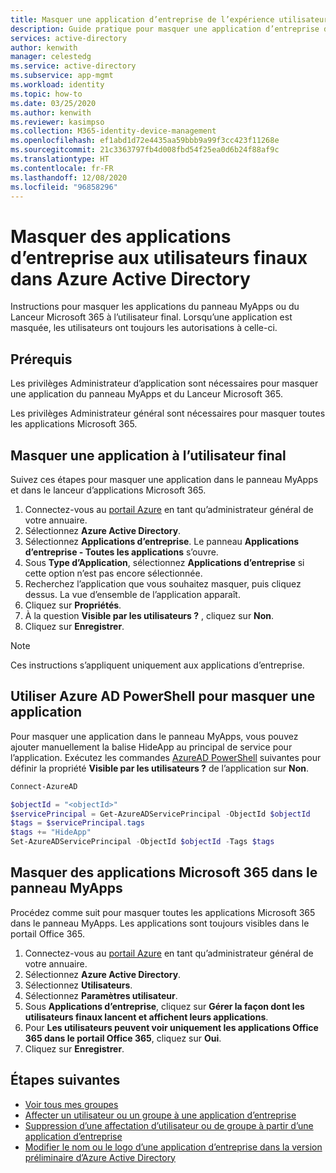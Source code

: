 ```yaml
---
title: Masquer une application d’entreprise de l’expérience utilisateur dans Azure AD
description: Guide pratique pour masquer une application d’entreprise de l’expérience utilisateur dans les panneaux d’accès Azure Active Directory ou les lanceurs Microsoft 365.
services: active-directory
author: kenwith
manager: celestedg
ms.service: active-directory
ms.subservice: app-mgmt
ms.workload: identity
ms.topic: how-to
ms.date: 03/25/2020
ms.author: kenwith
ms.reviewer: kasimpso
ms.collection: M365-identity-device-management
ms.openlocfilehash: ef1abd1d72e4435aa59bbb9a99f3cc423f11268e
ms.sourcegitcommit: 21c3363797fb4d008fbd54f25ea0d6b24f88af9c
ms.translationtype: HT
ms.contentlocale: fr-FR
ms.lasthandoff: 12/08/2020
ms.locfileid: "96858296"
---
```

# <a name="hide-enterprise-applications-from-end-users-in-azure-active-directory"></a>Masquer des applications d’entreprise aux utilisateurs finaux dans Azure Active Directory

Instructions pour masquer les applications du panneau MyApps ou du Lanceur Microsoft 365 à l’utilisateur final. Lorsqu’une application est masquée, les utilisateurs ont toujours les autorisations à celle-ci. 

## <a name="prerequisites"></a>Prérequis

Les privilèges Administrateur d’application sont nécessaires pour masquer une application du panneau MyApps et du Lanceur Microsoft 365.

Les privilèges Administrateur général sont nécessaires pour masquer toutes les applications Microsoft 365.


## <a name="hide-an-application-from-the-end-user"></a>Masquer une application à l’utilisateur final
Suivez ces étapes pour masquer une application dans le panneau MyApps et dans le lanceur d’applications Microsoft 365.

1.  Connectez-vous au [portail Azure](https://portal.azure.com) en tant qu’administrateur général de votre annuaire.
2.  Sélectionnez **Azure Active Directory**.
3.  Sélectionnez **Applications d’entreprise**. Le panneau **Applications d’entreprise - Toutes les applications** s’ouvre.
4.  Sous **Type d’Application**, sélectionnez **Applications d’entreprise** si cette option n’est pas encore sélectionnée.
5.  Recherchez l’application que vous souhaitez masquer, puis cliquez dessus.  La vue d’ensemble de l’application apparaît.
6.  Cliquez sur **Propriétés**. 
7.  À la question **Visible par les utilisateurs ?** , cliquez sur **Non**.
8.  Cliquez sur **Enregistrer**.

> [!NOTE]
> Ces instructions s’appliquent uniquement aux applications d’entreprise.

## <a name="use-azure-ad-powershell-to-hide-an-application"></a>Utiliser Azure AD PowerShell pour masquer une application

Pour masquer une application dans le panneau MyApps, vous pouvez ajouter manuellement la balise HideApp au principal de service pour l’application. Exécutez les commandes [AzureAD PowerShell](/powershell/module/azuread/#service_principals) suivantes pour définir la propriété **Visible par les utilisateurs ?** de l’application sur **Non**. 

```PowerShell
Connect-AzureAD

$objectId = "<objectId>"
$servicePrincipal = Get-AzureADServicePrincipal -ObjectId $objectId
$tags = $servicePrincipal.tags
$tags += "HideApp"
Set-AzureADServicePrincipal -ObjectId $objectId -Tags $tags
```

## <a name="hide-microsoft-365-applications-from-the-myapps-panel"></a>Masquer des applications Microsoft 365 dans le panneau MyApps

Procédez comme suit pour masquer toutes les applications Microsoft 365 dans le panneau MyApps. Les applications sont toujours visibles dans le portail Office 365.

1.  Connectez-vous au [portail Azure](https://portal.azure.com) en tant qu’administrateur général de votre annuaire.
2.  Sélectionnez **Azure Active Directory**.
3.  Sélectionnez **Utilisateurs**.
4.  Sélectionnez **Paramètres utilisateur**.
5.  Sous **Applications d’entreprise**, cliquez sur **Gérer la façon dont les utilisateurs finaux lancent et affichent leurs applications**.
6.  Pour **Les utilisateurs peuvent voir uniquement les applications Office 365 dans le portail Office 365**, cliquez sur **Oui**.
7.  Cliquez sur **Enregistrer**.

## <a name="next-steps"></a>Étapes suivantes
* [Voir tous mes groupes](../fundamentals/active-directory-groups-view-azure-portal.md)
* [Affecter un utilisateur ou un groupe à une application d’entreprise](assign-user-or-group-access-portal.md)
* [Suppression d’une affectation d’utilisateur ou de groupe à partir d’une application d’entreprise](./assign-user-or-group-access-portal.md)
* [Modifier le nom ou le logo d’une application d’entreprise dans la version préliminaire d’Azure Active Directory](./add-application-portal-configure.md)
